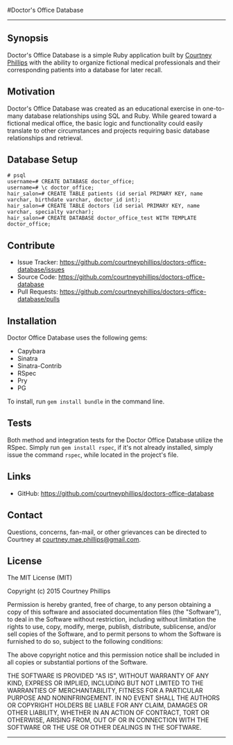 #Doctor's Office Database

---

## Synopsis

Doctor's Office Database is a simple Ruby application built by [Courtney Phillips](https://github.com/courtneymaepdx) with the ability to organize fictional medical professionals and their corresponding patients into a database for later recall.

## Motivation

Doctor's Office Database was created as an educational exercise in one-to-many database relationships using SQL and Ruby. While geared toward a fictional medical office, the basic logic and functionality could easily translate to other circumstances and projects requiring basic database relationships and retrieval.

## Database Setup

```
# psql
username=# CREATE DATABASE doctor_office;
username=# \c doctor_office;
hair_salon=# CREATE TABLE patients (id serial PRIMARY KEY, name varchar, birthdate varchar, doctor_id int);
hair_salon=# CREATE TABLE doctors (id serial PRIMARY KEY, name varchar, specialty varchar);
hair_salon=# CREATE DATABASE doctor_office_test WITH TEMPLATE doctor_office;
```

## Contribute

  - Issue Tracker: https://github.com/courtneyphillips/doctors-office-database/issues
  - Source Code: https://github.com/courtneyphillips/doctors-office-database
  - Pull Requests: https://github.com/courtneyphillips/doctors-office-database/pulls

## Installation

Doctor Office Database uses the following gems:

  - Capybara
  - Sinatra
  - Sinatra-Contrib
  - RSpec
  - Pry
  - PG

To install, run `gem install bundle` in the command line.

## Tests

Both method and integration tests for the Doctor Office Database utilize the RSpec. Simply run `gem install rspec`, if it's not already installed, simply issue the command `rspec`, while located in the project's file.

## Links

  - GitHub: https://github.com/courtneyphillips/doctors-office-database

## Contact

Questions, concerns, fan-mail, or other grievances can be directed to Courtney at <courtney.mae.phillips@gmail.com>.

## License

The MIT License (MIT)

Copyright (c) 2015 Courtney Phillips

Permission is hereby granted, free of charge, to any person obtaining a copy
of this software and associated documentation files (the "Software"), to deal
in the Software without restriction, including without limitation the rights
to use, copy, modify, merge, publish, distribute, sublicense, and/or sell
copies of the Software, and to permit persons to whom the Software is
furnished to do so, subject to the following conditions:

The above copyright notice and this permission notice shall be included in
all copies or substantial portions of the Software.

THE SOFTWARE IS PROVIDED "AS IS", WITHOUT WARRANTY OF ANY KIND, EXPRESS OR
IMPLIED, INCLUDING BUT NOT LIMITED TO THE WARRANTIES OF MERCHANTABILITY,
FITNESS FOR A PARTICULAR PURPOSE AND NONINFRINGEMENT. IN NO EVENT SHALL THE
AUTHORS OR COPYRIGHT HOLDERS BE LIABLE FOR ANY CLAIM, DAMAGES OR OTHER
LIABILITY, WHETHER IN AN ACTION OF CONTRACT, TORT OR OTHERWISE, ARISING FROM,
OUT OF OR IN CONNECTION WITH THE SOFTWARE OR THE USE OR OTHER DEALINGS IN
THE SOFTWARE.

---
